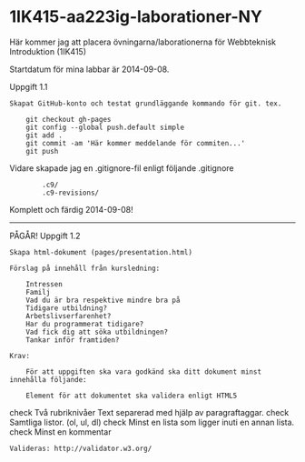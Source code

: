 1IK415-aa223ig-laborationer-NY
==============================

Här kommer jag att placera övningarna/laborationerna för Webbteknisk Introduktion (1IK415)

Startdatum för mina labbar är 2014-09-08.


Uppgift 1.1 

    Skapat GitHub-konto och testat grundläggande kommando för git. tex.
        
        git checkout gh-pages
        git config --global push.default simple
        git add .
        git commit -am 'Här kommer meddelande för commiten...'
        git push        


Vidare skapade jag en .gitignore-fil enligt följande
    .gitignore
        
            .c9/
            .c9-revisions/
            
Komplett och färdig 2014-09-08!
            
*****************************************************************************

PÅGÅR! Uppgift 1.2

    Skapa html-dokument (pages/presentation.html)
    
    Förslag på innehåll från kursledning:
    
        Intressen
        Familj
        Vad du är bra respektive mindre bra på
        Tidigare utbildning?
        Arbetslivserfarenhet?
        Har du programmerat tidigare?
        Vad fick dig att söka utbildningen?
        Tankar inför framtiden?
    
    Krav:
    
        För att uppgiften ska vara godkänd ska ditt dokument minst innehålla följande:

        Element för att dokumentet ska validera enligt HTML5    
check   Två rubriknivåer
        Text separerad med hjälp av paragraftaggar.
check   Samtliga listor. (ol, ul, dl)
check   Minst en lista som ligger inuti en annan lista.
check   Minst en kommentar
    
    Valideras: http://validator.w3.org/
    
    